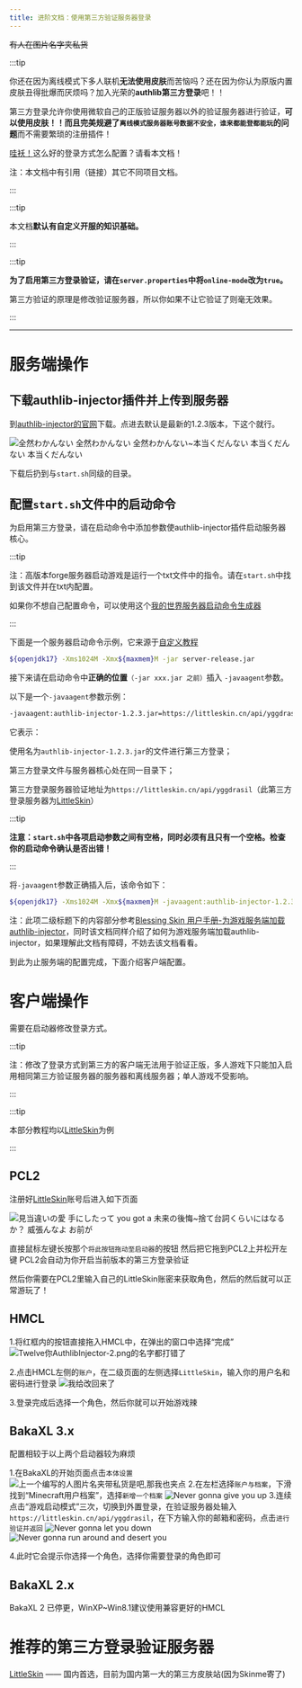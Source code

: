 ```yaml
---
title: 进阶文档：使用第三方验证服务器登录
---
```


~~有人在图片名字夹私货~~

:::tip

你还在因为离线模式下多人联机**无法使用皮肤**而苦恼吗？还在因为你认为原版内置皮肤丑得批爆而厌烦吗？加入光荣的**authlib第三方登录**吧！！

第三方登录允许你使用微软自己的正版验证服务器以外的验证服务器进行验证，**可以使用皮肤！！**而且**完美规避了`离线模式服务器账号数据不安全，谁来都能登都能玩`的问题**而不需要繁琐的注册插件！

[哇袄！](https://minecraft.net/zh-hans/)这么好的登录方式怎么配置？请看本文档！

注：本文档中有引用（链接）其它不同项目文档。

:::

:::tip

本文档**默认有自定义开服的知识基础。**

:::

:::tip

**为了启用第三方登录验证，请在`server.properties`中将`online-mode`改为`true`。**

第三方验证的原理是修改验证服务器，所以你如果不让它验证了则毫无效果。

:::

-----

# 服务端操作

## 下载authlib-injector插件并上传到服务器

到[authlib-injector的官网](https://authlib-injector.yushi.moe/)下载。点进去默认是最新的1.2.3版本，下这个就行。

![全然わかんない 全然わかんない 全然わかんない~本当くだんない 本当くだんない 本当くだんない](/img/pages/AuthlibInjector-1.png)

下载后扔到与`start.sh`同级的目录。

## 配置`start.sh`文件中的启动命令

为启用第三方登录，请在启动命令中添加参数使authlib-injector插件启动服务器核心。

:::tip

注：高版本forge服务器启动游戏是运行一个txt文件中的指令。请在`start.sh`中找到该文件并在txt内配置。

如果你不想自己配置命令，可以使用这个[我的世界服务器启动命令生成器](https://deploy-preview-60--lovely-jalebi-5579a8.netlify.app/minecraftbat)

:::

下面是一个服务器启动命令示例，它来源于[自定义教程](/docs/mcje/500-customization.md)

```sh
${openjdk17} -Xms1024M -Xmx${maxmem}M -jar server-release.jar
```

接下来请在启动命令中**正确的位置**`（-jar xxx.jar 之前）`插入 `-javaagent`参数。

以下是一个`-javaagent`参数示例：

```sh
-javaagent:authlib-injector-1.2.3.jar=https://littleskin.cn/api/yggdrasil 
```

它表示：

  使用名为`authlib-injector-1.2.3.jar`的文件进行第三方登录；
  
  第三方登录文件与服务器核心处在同一目录下；
  
  第三方登录服务器验证地址为`https://littleskin.cn/api/yggdrasil`（此第三方登录服务器为[LittleSkin](https://littleskin.cn/)）

:::tip

**注意：`start.sh`中各项启动参数之间有空格，同时必须有且只有一个空格。检查你的启动命令确认是否出错！**

:::

将`-javaagent`参数正确插入后，该命令如下：

```sh
${openjdk17} -Xms1024M -Xmx${maxmem}M -javaagent:authlib-injector-1.2.3.jar=https://littleskin.cn/api/yggdrasil -jar server-release.jar
```

注：此项二级标题下的内容部分参考[Blessing Skin 用户手册-为游戏服务端加载authlib-injector](https://blessing.netlify.app/yggdrasil-api/authlib-injector.html#%E4%B8%BA%E6%B8%B8%E6%88%8F%E6%9C%8D%E5%8A%A1%E7%AB%AF%E5%8A%A0%E8%BD%BD-authlib-injector)，同时该文档同样介绍了如何为游戏服务端加载authlib-injector，如果理解此文档有障碍，不妨去该文档看看。

到此为止服务端的配置完成，下面介绍客户端配置。

# 客户端操作

需要在启动器修改登录方式。

:::tip

注：修改了登录方式到第三方的客户端无法用于验证正版，多人游戏下只能加入启用相同第三方验证服务器的服务器和离线服务器；单人游戏不受影响。

:::

:::tip

本部分教程均以[LittleSkin](https://littleskin.cn)为例

:::

## PCL2

注册好[LittleSkin](https://littleskin.cn/)账号后进入如下页面

![見当違いの愛 手にしたって you got a 未来の後悔~捨て台詞くらいにはなるか？ 威張んなよ お前が](/img/pages/AuthlibInjector-2.png)

直接鼠标左键长按那个`将此按钮拖动至启动器`的按钮 然后把它拖到PCL2上并松开左键 PCL2会自动为你开启当前版本的第三方登录验证

然后你需要在PCL2里输入自己的LittleSkin账密来获取角色，然后的然后就可以正常游玩了！

## HMCL

1.将红框内的按钮直接拖入HMCL中，在弹出的窗口中选择“完成”
![Twelve你AuthlibInjector-2.png的名字都打错了](/img/pages/AuthlibInjector-3.png)
<!--好好好，你人还挺好的嘞-->
2.点击HMCL左侧的`账户`，在二级页面的左侧选择`LittleSkin`，输入你的用户名和密码进行登录
![我给改回来了](/img/pages/AuthlibInjector-4.png)     
<!--原神启动-->
<!---->
3.登录完成后选择一个角色，然后你就可以开始游戏辣

## BakaXL 3.x

配置相较于以上两个启动器较为麻烦

1.在BakaXL的开始页面点击`本体设置`
![上一个编写的人图片名夹带私货是吧,那我也夹点](/img/pages/AuthlibInjector-5.png)
2.在左栏选择`账户与档案`，下滑找到“Minecraft用户档案”，选择`新增一个档案`
![Never gonna give you up](/img/pages/AuthlibInjector-6.png)
3.连续点击“游戏启动模式”三次，切换到外置登录，在验证服务器处输入`https://littleskin.cn/api/yggdrasil`，在下方输入你的邮箱和密码，点击`进行验证并返回`
![Never gonna let you down](/img/pages/AuthlibInjector-7.png)
![Never gonna run around and desert you](/img/pages/AuthlibInjector-8.png)
<!--Never gonna make you cry-->
<!--Never gonna say good bye-->
<!--Never gonna tell a lie and hurt you-->
4.此时它会提示你选择一个角色，选择你需要登录的角色即可

## BakaXL 2.x
BakaXL 2 已停更，WinXP~Win8.1建议使用兼容更好的HMCL

# 推荐的第三方登录验证服务器

[LittleSkin](https://littleskin.cn/) —— 国内首选，目前为国内第一大的第三方皮肤站(因为Skinme寄了)
